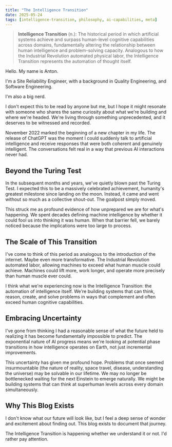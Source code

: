 ```yaml
---
title: "The Intelligence Transition"
date: 2025-05-24
tags: [intelligence-transition, philosophy, ai-capabilities, meta]
---
```


> **Intelligence Transition** (n.): The historical period in which artificial systems achieve and surpass human-level cognitive capabilities across domains, fundamentally altering the relationship between human intelligence and problem-solving capacity. Analogous to how the Industrial Revolution automated physical labor, the Intelligence Transition represents the automation of thought itself.

Hello. My name is Anton.

I'm a Site Reliability Engineer, with a background in Quality Engineering, and Software Engineering.

I'm also a big nerd.

I don't expect this to be read by anyone but me, but I hope it might resonate with someone who shares the same curiosity about what we're building and where we're headed. We're living through something unprecedented, and it deserves to be witnessed and recorded.

November 2022 marked the beginning of a new chapter in my life. The release of ChatGPT was the moment I could suddenly talk to artificial intelligence and receive responses that were both coherent and genuinely intelligent. The conversations felt real in a way that previous AI interactions never had.

## Beyond the Turing Test

In the subsequent months and years, we've quietly blown past the Turing Test. I expected this to be a massively celebrated achievement, humanity's greatest milestone since landing on the moon. Instead, it came and went without so much as a collective shout-out. The goalpost simply moved.

This struck me as profound evidence of how unprepared we are for what's happening. We spent decades defining machine intelligence by whether it could fool us into thinking it was human. When that barrier fell, we barely noticed because the implications were too large to process.

## The Scale of This Transition

I've come to think of this period as analogous to the introduction of the internet. Maybe even more transformative. The Industrial Revolution automated labor, allowing machines to exceed what human muscle could achieve. Machines could lift more, work longer, and operate more precisely than human muscle ever could.

I think what we're experiencing now is the Intelligence Transition: the automation of intelligence itself. We're building systems that can think, reason, create, and solve problems in ways that complement and often exceed human cognitive capabilities.

## Embracing Uncertainty

I've gone from thinking I had a reasonable sense of what the future held to realizing it has become fundamentally impossible to predict. The exponential nature of AI progress means we're looking at potential phase transitions in how intelligence operates on Earth, not just incremental improvements.

This uncertainty has given me profound hope. Problems that once seemed insurmountable (the nature of reality, space travel, disease, understanding the universe) may be solvable in our lifetime. We may no longer be bottlenecked waiting for the next Einstein to emerge naturally. We might be building systems that can think at superhuman levels across every domain simultaneously.

## Why This Blog Exists

I don't know what our future will look like, but I feel a deep sense of wonder and excitement about finding out. This blog exists to document that journey.

The Intelligence Transition is happening whether we understand it or not. I'd rather pay attention.
